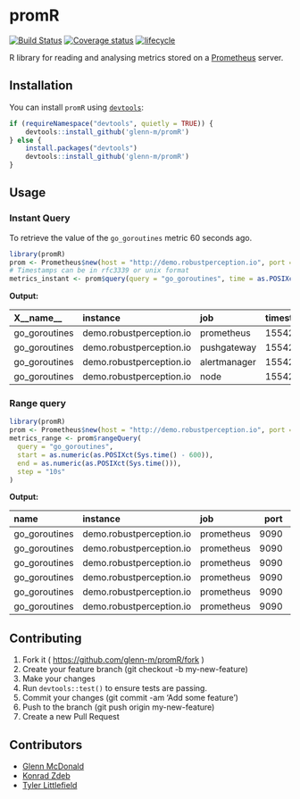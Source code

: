 
<!-- README.md is generated from README.Rmd. Please edit that file -->

# promR

[![Build
Status](https://travis-ci.org/glenn-m/promR.svg?branch=master)](https://travis-ci.org/glenn-m/promR)
[![Coverage
status](https://codecov.io/gh/glenn-m/promR/branch/master/graph/badge.svg)](https://codecov.io/github/glenn-m/promR?branch=master)
[![lifecycle](https://img.shields.io/badge/lifecycle-experimental-orange.svg)](https://www.tidyverse.org/lifecycle/#experimental)

R library for reading and analysing metrics stored on a
[Prometheus](https://prometheus.io/) server.

## Installation

You can install `promR` using
[`devtools`](https://github.com/r-lib/devtools):

``` r
if (requireNamespace("devtools", quietly = TRUE)) {
    devtools::install_github('glenn-m/promR')
} else {
    install.packages("devtools")
    devtools::install_github('glenn-m/promR')
}
```

## Usage

### Instant Query

To retrieve the value of the `go_goroutines` metric 60 seconds ago.

``` r
library(promR)
prom <- Prometheus$new(host = "http://demo.robustperception.io", port = 9090)
# Timestamps can be in rfc3339 or unix format
metrics_instant <- prom$query(query = "go_goroutines", time = as.POSIXct(Sys.time() - 60))
```

**Output:**

| X\_\_name\_\_  | instance                 | job          | timestamp      | value | port |
| :------------- | :----------------------- | :----------- | :------------- | :---- | ---: |
| go\_goroutines | demo.robustperception.io | prometheus   | 1554235843.452 | 87    | 9090 |
| go\_goroutines | demo.robustperception.io | pushgateway  | 1554235843.452 | 40    | 9091 |
| go\_goroutines | demo.robustperception.io | alertmanager | 1554235843.452 | 34    | 9093 |
| go\_goroutines | demo.robustperception.io | node         | 1554235843.452 | 8     | 9100 |

### Range query

``` r
library(promR)
prom <- Prometheus$new(host = "http://demo.robustperception.io", port = 9090)
metrics_range <- prom$rangeQuery(
  query = "go_goroutines",
  start = as.numeric(as.POSIXct(Sys.time() - 600)),
  end = as.numeric(as.POSIXct(Sys.time())),
  step = "10s"
)
```

**Output:**

| **name**       | instance                 | job        | port | timestamp      | value |
| :------------- | :----------------------- | :--------- | ---: | :------------- | :---- |
| go\_goroutines | demo.robustperception.io | prometheus | 9090 | 1554235303.644 | 85    |
| go\_goroutines | demo.robustperception.io | prometheus | 9090 | 1554235313.644 | 85    |
| go\_goroutines | demo.robustperception.io | prometheus | 9090 | 1554235323.644 | 85    |
| go\_goroutines | demo.robustperception.io | prometheus | 9090 | 1554235333.644 | 85    |
| go\_goroutines | demo.robustperception.io | prometheus | 9090 | 1554235343.644 | 85    |
| go\_goroutines | demo.robustperception.io | prometheus | 9090 | 1554235353.644 | 85    |

## Contributing

1.  Fork it ( <https://github.com/glenn-m/promR/fork> )
2.  Create your feature branch (git checkout -b my-new-feature)
3.  Make your changes
4.  Run `devtools::test()` to ensure tests are passing.
5.  Commit your changes (git commit -am ‘Add some feature’)
6.  Push to the branch (git push origin my-new-feature)
7.  Create a new Pull Request

## Contributors

  - [Glenn McDonald](https://github.com/glenn-m)
  - [Konrad Zdeb](https://github.com/konradedgar)
  - [Tyler Littlefield](https://github.com/tyluRp)
